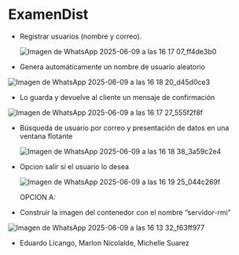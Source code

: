 # ExamenDist
- Registrar usuarios (nombre y correo).

  ![Imagen de WhatsApp 2025-06-09 a las 16 17 07_ff4de3b0](https://github.com/user-attachments/assets/ce6ffd92-1918-4f46-ad1a-bceda5af2ea3)

- Genera automáticamente un nombre de usuario aleatorio

![Imagen de WhatsApp 2025-06-09 a las 16 18 20_d45d0ce3](https://github.com/user-attachments/assets/8d186749-45a3-4468-9505-d351ff9657fb)

- Lo guarda y devuelve al cliente un mensaje de confirmación
  
![Imagen de WhatsApp 2025-06-09 a las 16 17 27_555f2f8f](https://github.com/user-attachments/assets/8882dd9a-0765-4e9d-a320-655db5fa345c)

- Búsqueda de usuario por correo y presentación de datos en una ventana flotante

  ![Imagen de WhatsApp 2025-06-09 a las 16 18 38_3a59c2e4](https://github.com/user-attachments/assets/1c818b3f-3987-421b-9fc0-fd82c49d11d6)

- Opcion salir si el usuario lo desea

  ![Imagen de WhatsApp 2025-06-09 a las 16 19 25_044c269f](https://github.com/user-attachments/assets/37adba30-19a7-4a27-9c28-dc3765f55fd7)

  OPCION A: 

- Construir la imagen del contenedor con el nombre “servidor-rmi”

![Imagen de WhatsApp 2025-06-09 a las 16 13 32_f63ff977](https://github.com/user-attachments/assets/ec1882a4-24fa-4b30-91de-b1a132dd6ff0)


- Eduardo Licango, Marlon Nicolalde, Michelle Suarez
